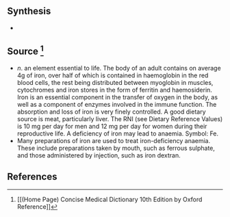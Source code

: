 ## Synthesis
- 
## Source [^1]
- $n$. an element essential to life. The body of an adult contains on average 4g of iron, over half of which is contained in haemoglobin in the red blood cells, the rest being distributed between myoglobin in muscles, cytochromes and iron stores in the form of ferritin and haemosiderin. Iron is an essential component in the transfer of oxygen in the body, as well as a component of enzymes involved in the immune function. The absorption and loss of iron is very finely controlled. A good dietary source is meat, particularly liver. The RNI (see Dietary Reference Values) is 10 mg per day for men and 12 mg per day for women during their reproductive life. A deficiency of iron may lead to anaemia. Symbol: Fe.
- Many preparations of iron are used to treat iron-deficiency anaemia. These include preparations taken by mouth, such as ferrous sulphate, and those administered by injection, such as iron dextran.
## References

[^1]: [[(Home Page) Concise Medical Dictionary 10th Edition by Oxford Reference]]